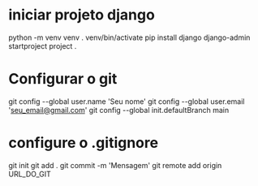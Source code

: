 # iniciar projeto django

python -m venv venv
. venv/bin/activate
pip install django
django-admin startproject project .


# Configurar o git

git config --global user.name 'Seu nome'
git config --global user.email 'seu_email@gmail.com'
git config --global init.defaultBranch main
# configure o .gitignore
git init
git add .
git commit -m 'Mensagem'
git remote add origin URL_DO_GIT
